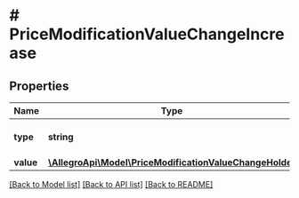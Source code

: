 # # PriceModificationValueChangeIncrease

## Properties

Name | Type | Description | Notes
------------ | ------------- | ------------- | -------------
**type** | **string** |  | [optional] [default to 'INCREASE_PRICE']
**value** | [**\AllegroApi\Model\PriceModificationValueChangeHolder**](PriceModificationValueChangeHolder.md) |  | [optional]

[[Back to Model list]](../../README.md#models) [[Back to API list]](../../README.md#endpoints) [[Back to README]](../../README.md)
